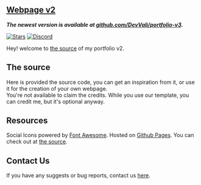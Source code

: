 
## [Webpage v2](https://devvali.github.io)
***The newest version is available at [github.com/DevVali/portfolio-v3](https://github.com/DevVali/ejvali-eu).***

[![Stars](https://img.shields.io/github/stars/DevVali/portfolio-v2)](https://github.com/DevVali/portfolio-v2/stargazers)
[![Discord](https://discordapp.com/api/guilds/886548261748502538/widget.png)](https://discord.gg/dsTTyA7MuQ) 

Hey! welcome to [the source](https://github.com/DevVali/portfolio-v2) of my portfolio v2.

## The source
Here is provided the source code, you can get an inspiration from it, or use it for the creation of your own webpage.
<br>
You're not available to claim the credits. While you use our template, you can credit me, but it's optional anyway.

## Resources
Social Icons powered by [Font Awesome](https://fontawesome.com/). Hosted on [Github Pages](https://pages.github.com/). You can check out at [the source](https://github.com/DevVali/devvali.github.io). 
<br>

## Contact Us
If you have any suggests or bug reports, contact us [here](https://devvali.github.io/html/contact.html).
